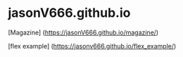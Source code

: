 # jasonV666.github.io
[Magazine] (https://jasonV666.github.io/magazine/)

[flex example] (https://jasonv666.github.io/flex_example/)
